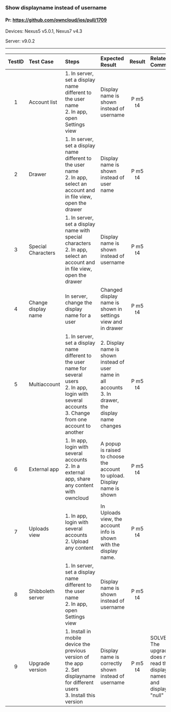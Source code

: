 ###  Show displayname instead of username 

#### Pr: https://github.com/owncloud/ios/pull/1709 

Devices: Nexus5 v5.0.1, Nexus7 v4.3

Server: v9.0.2

---

 
| TestID | Test Case | Steps | Expected Result | Result | Related Comment |
| :----: | :-------- | :---- | :-------------- | :----: | :------ |
| 1 | Account list | 1. In server, set a display name different to the user name<br>2. In app, open Settings view  |  Display name is shown instead of username | P m5 t4|  |
| 2 | Drawer | 1. In server, set a display name different to the user name<br>2. In app, select an account and in file view, open the drawer |  Display name is shown instead of user name | P m5 t4 |  |
| 3 | Special Characters | 1. In server, set a display name with special characters<br>2. In app, select an account and in file view, open the drawer |  Display name is shown instead of username | P m5 t4 |  |
| 4 | Change display name | In server, change the display name for a user | Changed display name is shown in settings view and in drawer | P m5 t4|  |
| 5 | Multiaccount | 1. In server, set a display name different to the user name for several users<br>2. In app, login with several accounts<br>3. Change from one account to another |  2. Display name is shown instead of user name in all accounts<br>3. In drawer, the display name changes| P m5 t4|  |
| 6 | External app | 1. In app, login with several accounts<br>2. In a external app, share  any content with owncloud| A popup is raised to choose the account to upload. Display name is shown | P m5 t4|  |
| 7 | Uploads view | 1. In app, login with several accounts<br>2. Upload any content| In Uploads view, the account info is shown with the display name. | P m5 t4|  |
| 8 | Shibboleth server | 1. In server, set a display name different to the user name<br>2. In app, open Settings view  |  Display name is shown instead of username | P m5 t4 |  |
| 9 | Upgrade version| 1. Install in mobile device the previous version of the app<br>2. Set displayname for different users<br>3. Install this version |  Display name is correctly shown instead of username | P m5 t4| SOLVED: The upgrade does not read the display names and display "null" |
